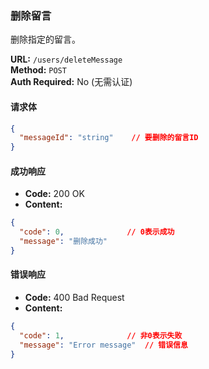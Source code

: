 ### 删除留言
删除指定的留言。

**URL:** `/users/deleteMessage`  
**Method:** `POST`  
**Auth Required:** No (无需认证)

#### 请求体
```json
{
  "messageId": "string"    // 要删除的留言ID
}
```

#### 成功响应
- **Code:** 200 OK
- **Content:**
```json
{
  "code": 0,              // 0表示成功
  "message": "删除成功"
}
```

#### 错误响应
- **Code:** 400 Bad Request
- **Content:**
```json
{
  "code": 1,              // 非0表示失败
  "message": "Error message"  // 错误信息
}
```